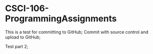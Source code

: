 # CSCI-106-ProgrammingAssignments

This is a test for committing to GitHub;
Commit with source control and upload to GitHub;

Test part 2;